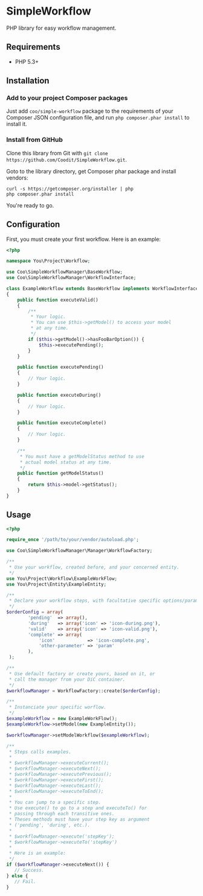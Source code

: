# SimpleWorkflow

PHP library for easy workflow management.

## Requirements

* PHP 5.3+

## Installation

### Add to your project Composer packages

Just add `coo/simple-workflow` package to the requirements of your Composer JSON configuration file,
and run `php composer.phar install` to install it.

### Install from GitHub

Clone this library from Git with `git clone https://github.com/Coodit/SimpleWorkflow.git`.

Goto to the library directory, get Composer phar package and install vendors:

```
curl -s https://getcomposer.org/installer | php
php composer.phar install
```

You're ready to go.

## Configuration

First, you must create your first workflow. Here is an example:


``` php
<?php

namespace You\Project\Workflow;

use Coo\SimpleWorkflowManager\BaseWorkflow;
use Coo\SimpleWorkflowManager\WorkflowInterface;

class ExampleWorkflow extends BaseWorkflow implements WorkflowInterface
{
    public function executeValid()
    {
        /**
         * Your logic.
         * You can use $this->getModel() to access your model
         * at any time.
         */
        if ($this->getModel()->hasFooBarOption()) {
            $this->executePending();
        }
    }

    public function executePending()
    {
        // Your logic.
    }

    public function executeDuring()
    {
        // Your logic.
    }

    public function executeComplete()
    {
        // Your logic.
    }

    /**
     * You must have a getModelStatus method to use
     * actual model status at any time.
     */
    public function getModelStatus()
    {
        return $this->model->getStatus();
    }
}
```

## Usage

``` php
<?php

require_once '/path/to/your/vendor/autoload.php';

use Coo\SimpleWorkflowManager\Manager\WorkflowFactory;

/**
 * Use your workflow, created before, and your concerned entity.
 */
use You\Project\Workflow\ExampleWorkFlow;
use You\Project\Entity\ExampleEntity;

/**
 * Declare your workflow steps, with facultative specific options/parameters.
 */
$orderConfig = array(
        'pending'  => array(),
        'during'   => array('icon' => 'icon-during.png'),
        'valid'    => array('icon' => 'icon-valid.png'),
        'complete' => array(
            'icon'            => 'icon-complete.png',
            'other-parameter' => 'param'
        ),
 );

/**
 * Use default factory or create yours, based on it, or
 * call the manager from your DiC container.
 */
$workflowManager = WorkflowFactory::create($orderConfig);

/**
 * Instanciate your specific worflow.
 */
$exampleWorkflow = new ExampleWorkFlow();
$exampleWorkflow->setModel(new ExampleEntity());

$workflowManager->setModelWorkflow($exampleWorkflow);

/**
 * Steps calls examples.
 * 
 * $workflowManager->executeCurrent();
 * $workflowManager->executeNext();
 * $workflowManager->executePrevious();
 * $workflowManager->executeFirst();
 * $workflowManager->executeLast();
 * $workflowManager->executeToEnd();
 *
 * You can jump to a specific step.
 * Use execute() to go to a step and executeTo() for
 * passing through each transitive ones.
 * Theses methods must have your step key as argument
 * ('pending', 'during', etc.).
 * 
 * $workflowManager->execute('stepKey');
 * $workflowManager->executeTo('stepKey')
 *
 * Here is an example:
 */
if ($workflowManager->executeNext()) {
   // Success.
} else {
   // Fail.
}
```
